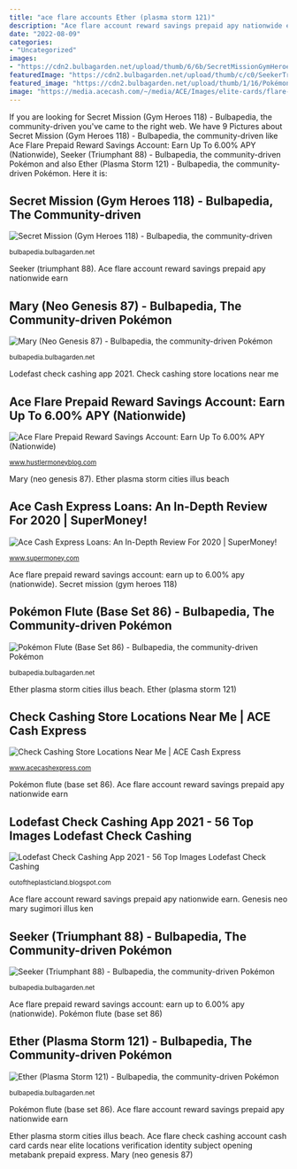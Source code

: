```yaml
---
title: "ace flare accounts Ether (plasma storm 121)"
description: "Ace flare account reward savings prepaid apy nationwide earn"
date: "2022-08-09"
categories:
- "Uncategorized"
images:
- "https://cdn2.bulbagarden.net/upload/thumb/6/6b/SecretMissionGymHeroes118.jpg/180px-SecretMissionGymHeroes118.jpg"
featuredImage: "https://cdn2.bulbagarden.net/upload/thumb/c/c0/SeekerTriumphant88.jpg/360px-SeekerTriumphant88.jpg"
featured_image: "https://cdn2.bulbagarden.net/upload/thumb/1/16/Pokémon_Flute_Base_86.jpg/270px-Pokémon_Flute_Base_86.jpg"
image: "https://media.acecash.com/~/media/ACE/Images/elite-cards/flare-diamond-card.ashx?la=en&amp;hash=94D73E793D12AB1BA65BF17FBD380099579BD06B"
---
```


If you are looking for Secret Mission (Gym Heroes 118) - Bulbapedia, the community-driven you've came to the right web. We have 9 Pictures about Secret Mission (Gym Heroes 118) - Bulbapedia, the community-driven like Ace Flare Prepaid Reward Savings Account: Earn Up To 6.00% APY (Nationwide), Seeker (Triumphant 88) - Bulbapedia, the community-driven Pokémon and also Ether (Plasma Storm 121) - Bulbapedia, the community-driven Pokémon. Here it is:

## Secret Mission (Gym Heroes 118) - Bulbapedia, The Community-driven

![Secret Mission (Gym Heroes 118) - Bulbapedia, the community-driven](https://cdn2.bulbagarden.net/upload/thumb/6/6b/SecretMissionGymHeroes118.jpg/180px-SecretMissionGymHeroes118.jpg "Check cashing store locations near me")

<small>bulbapedia.bulbagarden.net</small>

Seeker (triumphant 88). Ace flare account reward savings prepaid apy nationwide earn

## Mary (Neo Genesis 87) - Bulbapedia, The Community-driven Pokémon

![Mary (Neo Genesis 87) - Bulbapedia, the community-driven Pokémon](https://cdn2.bulbagarden.net/upload/thumb/9/90/MaryNeoGenesis87.jpg/180px-MaryNeoGenesis87.jpg "Lodefast check cashing app 2021")

<small>bulbapedia.bulbagarden.net</small>

Lodefast check cashing app 2021. Check cashing store locations near me

## Ace Flare Prepaid Reward Savings Account: Earn Up To 6.00% APY (Nationwide)

![Ace Flare Prepaid Reward Savings Account: Earn Up To 6.00% APY (Nationwide)](https://www.hustlermoneyblog.com/wp-content/uploads/2017/09/ACE-Logo.png "Ace cash express loans: an in-depth review for 2020")

<small>www.hustlermoneyblog.com</small>

Mary (neo genesis 87). Ether plasma storm cities illus beach

## Ace Cash Express Loans: An In-Depth Review For 2020 | SuperMoney!

![Ace Cash Express Loans: An In-Depth Review For 2020 | SuperMoney!](https://d15584r18i7pqj.cloudfront.net/wp-content/uploads/2017/10/ace-cash-express.jpg "Ether plasma storm cities illus beach")

<small>www.supermoney.com</small>

Ace flare prepaid reward savings account: earn up to 6.00% apy (nationwide). Secret mission (gym heroes 118)

## Pokémon Flute (Base Set 86) - Bulbapedia, The Community-driven Pokémon

![Pokémon Flute (Base Set 86) - Bulbapedia, the community-driven Pokémon](https://cdn2.bulbagarden.net/upload/thumb/1/16/Pokémon_Flute_Base_86.jpg/270px-Pokémon_Flute_Base_86.jpg "Seeker (triumphant 88)")

<small>bulbapedia.bulbagarden.net</small>

Ether plasma storm cities illus beach. Ether (plasma storm 121)

## Check Cashing Store Locations Near Me | ACE Cash Express

![Check Cashing Store Locations Near Me | ACE Cash Express](https://media.acecash.com/~/media/ACE/Images/elite-cards/flare-diamond-card.ashx?la=en&amp;hash=94D73E793D12AB1BA65BF17FBD380099579BD06B "Ether plasma storm cities illus beach")

<small>www.acecashexpress.com</small>

Pokémon flute (base set 86). Ace flare account reward savings prepaid apy nationwide earn

## Lodefast Check Cashing App 2021 - 56 Top Images Lodefast Check Cashing

![Lodefast Check Cashing App 2021 - 56 Top Images Lodefast Check Cashing](https://i.pinimg.com/originals/2f/c7/4a/2fc74abb5192f91553a41ef473d0d7c8.png "Ace flare account reward savings prepaid apy nationwide earn")

<small>outoftheplasticland.blogspot.com</small>

Ace flare account reward savings prepaid apy nationwide earn. Genesis neo mary sugimori illus ken

## Seeker (Triumphant 88) - Bulbapedia, The Community-driven Pokémon

![Seeker (Triumphant 88) - Bulbapedia, the community-driven Pokémon](https://cdn2.bulbagarden.net/upload/thumb/c/c0/SeekerTriumphant88.jpg/360px-SeekerTriumphant88.jpg "Seeker (triumphant 88)")

<small>bulbapedia.bulbagarden.net</small>

Ace flare prepaid reward savings account: earn up to 6.00% apy (nationwide). Pokémon flute (base set 86)

## Ether (Plasma Storm 121) - Bulbapedia, The Community-driven Pokémon

![Ether (Plasma Storm 121) - Bulbapedia, the community-driven Pokémon](https://cdn2.bulbagarden.net/upload/thumb/c/c5/EtherPlasmaStorm121.jpg/180px-EtherPlasmaStorm121.jpg "Ace cash express loans: an in-depth review for 2020")

<small>bulbapedia.bulbagarden.net</small>

Pokémon flute (base set 86). Ace flare account reward savings prepaid apy nationwide earn

Ether plasma storm cities illus beach. Ace flare check cashing account cash card cards near elite locations verification identity subject opening metabank prepaid express. Mary (neo genesis 87)
